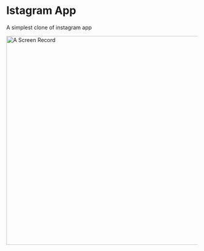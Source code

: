 <h1>Istagram App</h1>

<p>A simplest clone of instagram app</p>

<p><img alt="A Screen Record" src="images/ScreenRec.gif" height="550" /></p>
